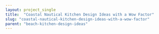 ```yaml
---
layout: project_single
title:  "Coastal Nautical Kitchen Design Ideas with a Wow Factor"
slug: "coastal-nautical-kitchen-design-ideas-with-a-wow-factor"
parent: "beach-kitchen-design-ideas"
---
```

 